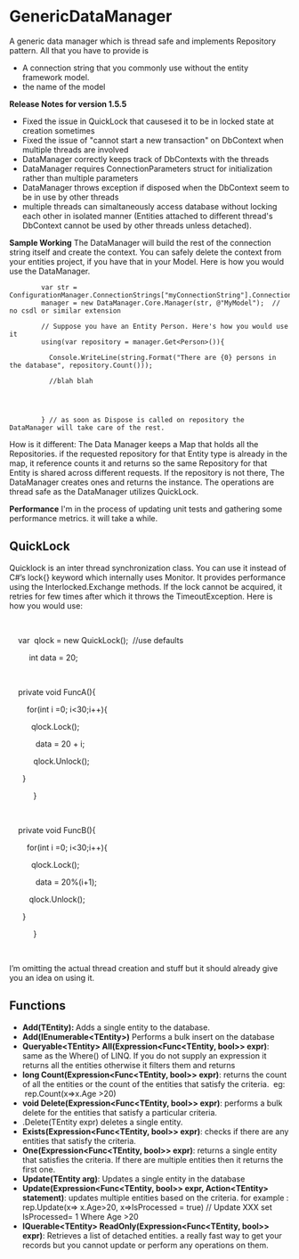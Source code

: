 # GenericDataManager
A generic data manager which  is thread safe and implements Repository pattern. All that you have to provide is 
 - A connection string that you commonly use without the entity framework model. 
 - the name of the model 

**Release Notes for version 1.5.5** 
- Fixed the issue in QuickLock that causesed it to be in locked state at creation sometimes 
- Fixed the issue of "cannot start a new transaction" on DbContext when multiple threads are involved 
- DataManager correctly keeps track of DbContexts with the threads 
- DataManager requires ConnectionParameters struct for initialization rather than multiple parameters 
- DataManager throws exception if disposed when the DbContext seem to be in use by other threads 
- multiple threads can simaltaneously access database without locking each other in isolated manner (Entities attached to different thread's DbContext cannot be used by other threads unless detached).

**Sample Working**
The DataManager will build the rest of the connection string itself and create the context. You can safely delete the context from your entities project, if you have that in your Model. Here is how you would use the DataManager.

            var str = ConfigurationManager.ConnectionStrings["myConnectionString"].ConnectionString;
            manager = new DataManager.Core.Manager(str, @"MyModel");  // no csdl or similar extension
            
            // Suppose you have an Entity Person. Here's how you would use it
            using(var repository = manager.Get<Person>()){
            
              Console.WriteLine(string.Format("There are {0} persons in the database", repository.Count()));
              
              //blah blah
             
            
            
            
            } // as soon as Dispose is called on repository the DataManager will take care of the rest. 
            
How is it different: 
The Data Manager keeps a Map that holds all the Repositories. if the requested repository for that Entity type is already in the map, it reference counts it and returns so the same Repository for that Entity is shared across different requests. If the repository is not there, The DataManager creates ones and returns the instance. The operations are thread safe as the DataManager utilizes QuickLock.

<b>Performance</b>
I'm in the process of updating unit tests and gathering some performance metrics. it will take a while.

<h2>QuickLock</h2><p>Quicklock is an inter thread synchronization class. You can use it instead of C#’s lock{} keyword which internally uses Monitor. It provides performance using the Interlocked.Exchange methods. If the lock cannot be acquired, it retries for few times after which it throws the TimeoutException. Here is how you would use:</p><p><br></p><p><span class="Apple-tab-span" style="white-space:pre">	</span>var &nbsp;qlock = new QuickLock(); &nbsp;//use defaults</p><p>&nbsp; &nbsp; &nbsp; &nbsp; &nbsp;int data = 20;</p><p><br></p><p><span class="Apple-tab-span" style="white-space:pre">	</span>private void FuncA(){</p><p><span class="Apple-tab-span" style="white-space:pre">		</span>for(int i =0; i&lt;30;i++){</p><p><span class="Apple-tab-span" style="white-space:pre">			</span>qlock.Lock();</p><p><span class="Apple-tab-span" style="white-space:pre">			</span>data = 20 + i;</p><p><span class="Apple-tab-span" style="white-space:pre">			</span>qlock.Unlock();</p><p><span class="Apple-tab-span" style="white-space:pre">		</span>}</p><p>&nbsp; &nbsp; &nbsp; &nbsp; &nbsp; &nbsp;}</p><p><br></p><p><span class="Apple-tab-span" style="white-space:pre">	</span>private void FuncB(){</p><p><span class="Apple-tab-span" style="white-space:pre">		</span>for(int i =0; i&lt;30;i++){</p><p><span class="Apple-tab-span" style="white-space:pre">			</span>qlock.Lock();</p><p><span class="Apple-tab-span" style="white-space:pre">			</span>data = 20%(i+1);</p><p><span class="Apple-tab-span" style="white-space:pre">			</span>qlock.Unlock();</p><p><span class="Apple-tab-span" style="white-space:pre">		</span>}</p><p>&nbsp; &nbsp; &nbsp; &nbsp; &nbsp; &nbsp;}</p><p>&nbsp;</p><p>I’m omitting the actual thread creation and stuff but it should already give you an idea on using it.&nbsp;</p><h2>Functions</h2><p></p><ul><li><b>Add(TEntity): </b>Adds a single entity to the database.</li><li><b>Add(IEnumerable&lt;TEntity&gt;)</b> Performs a bulk insert on the database</li><li><b>Queryable&lt;TEntity&gt; All(Expression&lt;Func&lt;TEntity, bool&gt;&gt; expr)</b>: same as the Where() of LINQ. If you do not supply an expression it returns all the entities otherwise it filters them and returns</li><li><b>long Count(Expression&lt;Func&lt;TEntity, bool&gt;&gt; expr)</b>: returns the count of all the entities or the count of the entities that satisfy the criteria. &nbsp;eg: &nbsp;rep.Count(x=&gt;x.Age &gt;20)</li><li><b>void Delete(Expression&lt;Func&lt;TEntity, bool&gt;&gt; expr)</b>: performs a bulk delete for the entities that satisfy a particular criteria.&nbsp;</li><li>.Delete(TEntity expr) deletes a single entity.</li><li><b>Exists(Expression&lt;Func&lt;TEntity, bool&gt;&gt; expr)</b>: checks if there are any entities that satisfy the criteria.&nbsp;</li><li><b>One(Expression&lt;Func&lt;TEntity, bool&gt;&gt; expr)</b>: returns a single entity that satisfies the criteria. If there are multiple entities then it returns the first one.&nbsp;</li><li><b>Update(TEntity arg)</b>: Updates a single entity in the database</li><li><b>Update(Expression&lt;Func&lt;TEntity, bool&gt;&gt; expr, Action&lt;TEntity&gt; statement)</b>: updates multiple entities based on the criteria. for example : rep.Update(x=&gt; x.Age&gt;20, x=&gt;IsProcessed = true) // Update XXX set IsProcessed= 1 Where Age &gt;20</li><li><b>IQuerable&lt;TEntity&gt; ReadOnly(Expression&lt;Func&lt;TEntity, bool&gt;&gt; expr)</b>: Retrieves a list of detached entities. a really fast way to get your records but you cannot update or perform any operations on them.&nbsp;</li></ul><p></p>

